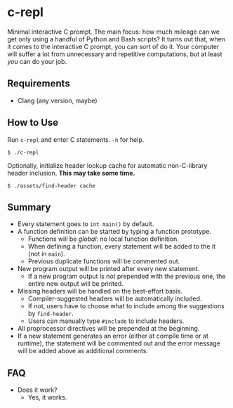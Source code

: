 # c-repl

Minimal interactive C prompt. The main focus: how much mileage can we get only using a handful of Python and Bash scripts? It turns out that, when it comes to the interactive C prompt, you can sort of do it. Your computer will suffer a lot from unnecessary and repetitive computations, but at least _you_ can do your job.

## Requirements

 - Clang (any version, maybe)

## How to Use

Run `c-repl` and enter C statements. `-h` for help.

```
$ ./c-repl
```

Optionally, initialize header lookup cache for automatic non-C-library header inclusion. **This may take some time.**

```
$ ./assets/find-header cache
```


## Summary 

 - Every statement goes to `int main()` by default.
 - A function definition can be started by typing a function prototype.
    - Functions will be _global_: no local function definition.
    - When defining a function, every statement will be added to the it (not in `main`).
    - Previous duplicate functions will be commented out.
 - New program output will be printed after every new statement.
    - If a new program output is not prepended with the previous one, the entire new output will be printed.
 - Missing headers will be handled on the best-effort basis.
    - Compiler-suggested headers will be automatically included.
    - If not, users have to choose what to include among the suggestions by `find-header`. 
    - Users can manually type `#include` to include headers.
 - All proprocessor directives will be prepended at the beginning.
 - If a new statement generates an error (either at compile time or at runtime), the statement will be commented out and the error message will be added above as additional comments.


## FAQ

 - Does it work?
    - Yes, it works.
